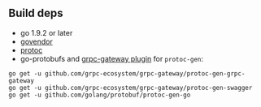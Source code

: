 ## Build deps

- go 1.9.2 or later
- [govendor](https://github.com/kardianos/govendor)
- [protoc](https://github.com/golang/protobuf)
- go-protobufs and [grpc-gateway plugin](https://github.com/grpc-ecosystem/grpc-gateway) for `protoc-gen`:


```
go get -u github.com/grpc-ecosystem/grpc-gateway/protoc-gen-grpc-gateway
go get -u github.com/grpc-ecosystem/grpc-gateway/protoc-gen-swagger
go get -u github.com/golang/protobuf/protoc-gen-go
```